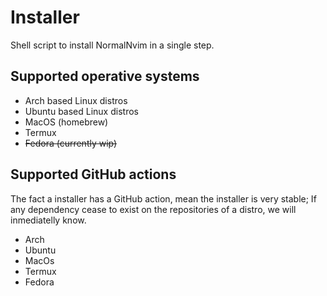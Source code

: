 # Installer
Shell script to install NormalNvim in a single step.

## Supported operative systems

* Arch based Linux distros
* Ubuntu based Linux distros
* MacOS (homebrew)
* Termux
* ~~Fedora (currently wip)~~

## Supported GitHub actions
The fact a installer has a GitHub action, mean the installer is very stable; If any dependency cease to exist on the repositories of a distro, we will inmediatelly know.

* Arch
* Ubuntu
* MacOs
* Termux
* Fedora
